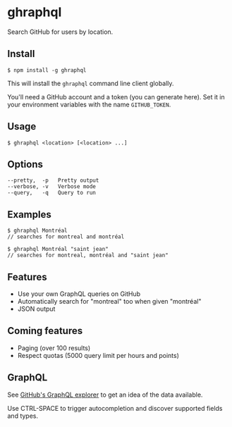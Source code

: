 # ghraphql

Search GitHub for users by location.

## Install

```
$ npm install -g ghraphql
```

This will install the `ghraphql` command line client globally.

You'll need a GitHub account and a token (you can generate here). Set it in your environment variables with the name `GITHUB_TOKEN`.

## Usage

```
$ ghraphql <location> [<location> ...]
```

## Options

```
--pretty,  -p   Pretty output
--verbose, -v   Verbose mode
--query,   -q   Query to run
```

## Examples

```
$ ghraphql Montréal
// searches for montreal and montréal

$ ghraphql Montréal "saint jean"
// searches for montreal, montréal and "saint jean"
```

## Features

* Use your own GraphQL queries on GitHub
* Automatically search for "montreal" too when given "montréal"
* JSON output

## Coming features

* Paging (over 100 results)
* Respect quotas (5000 query limit per hours and points)

## GraphQL

See [GitHub's GraphQL explorer](https://developer.github.com/v4/explorer/) to get an idea of the data available.

Use CTRL-SPACE to trigger autocompletion and discover supported fields and types.
